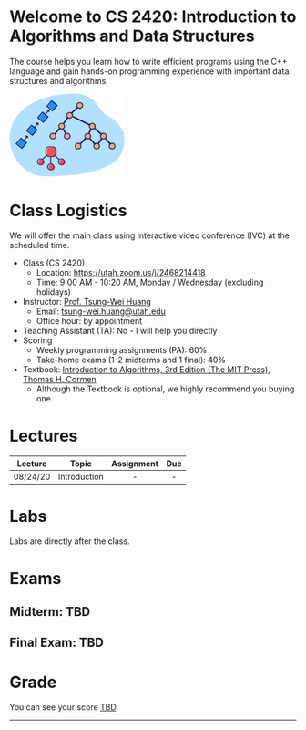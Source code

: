 # Welcome to CS 2420: Introduction to Algorithms and Data Structures

The course helps you learn how to write efficient programs using the C++ language 
and gain hands-on programming experience with important data structures and algorithms.

<img width="40%" src="images/logo.png">

# Class Logistics

We will offer the main class using interactive video conference (IVC) at the scheduled time.

+ Class (CS 2420)
  + Location: https://utah.zoom.us/j/2468214418
  + Time: 9:00 AM - 10:20 AM, Monday / Wednesday (excluding holidays)
+ Instructor: [Prof. Tsung-Wei Huang][Tsung-Wei Huang]
  + Email: tsung-wei.huang@utah.edu
  + Office hour: by appointment
+ Teaching Assistant (TA): No - I will help you directly
+ Scoring
  + Weekly programming assignments (PA): 60%
  + Take-home exams (1-2 midterms and 1 final): 40%
+ Textbook: [Introduction to Algorithms, 3rd Edition (The MIT Press), Thomas H. Cormen](https://mitpress.mit.edu/books/introduction-algorithms-third-edition)
  + Although the Textbook is optional, we highly recommend you buying one.

# Lectures

| Lecture  | Topic | Assignment | Due | 
| :-:      | :-:   | :-:        | :-: |
| 08/24/20 | Introduction | - | - |

# Labs

Labs are directly after the class.

# Exams

## Midterm: TBD

## Final Exam: TBD

# Grade

You can see your score [TBD](./).


---

[Tsung-Wei Huang]:    https://tsung-wei-huang.github.io/

